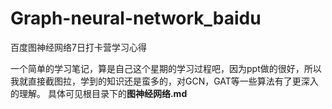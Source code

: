 # Graph-neural-network_baidu
百度图神经网络7日打卡营学习心得

一个简单的学习笔记，算是自己这个星期的学习过程吧，因为ppt做的很好，所以我就直接截图拉，学到的知识还是蛮多的，对GCN，GAT等一些算法有了更深入的理解。
具体可见根目录下的**图神经网络.md**
